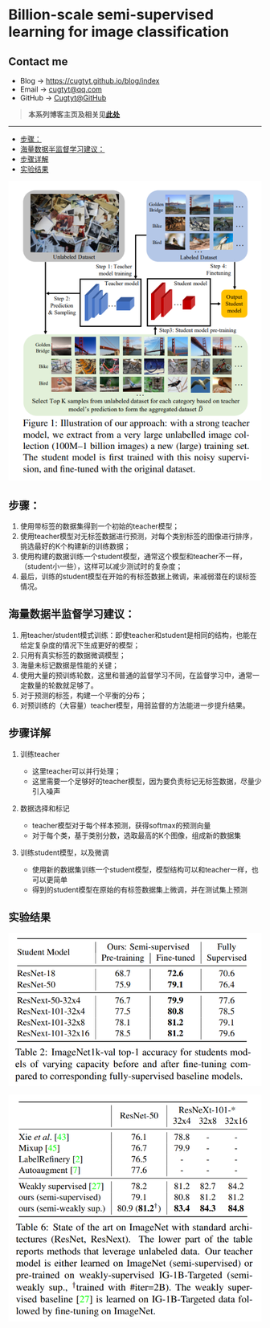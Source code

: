 # Billion-scale semi-supervised learning for image classification <!-- omit in toc -->

## Contact me <!-- omit in toc -->

* Blog -> <https://cugtyt.github.io/blog/index>
* Email -> <cugtyt@qq.com>
* GitHub -> [Cugtyt@GitHub](https://github.com/Cugtyt)

> **本系列博客主页及相关见**[**此处**](https://cugtyt.github.io/blog/papers/index)

---

- [步骤：](#步骤)
- [海量数据半监督学习建议：](#海量数据半监督学习建议)
- [步骤详解](#步骤详解)
- [实验结果](#实验结果)

![](R/billion-scale-ssl.png)

## 步骤：

1. 使用带标签的数据集得到一个初始的teacher模型；
2. 使用teacher模型对无标签数据进行预测，对每个类别标签的图像进行排序，挑选最好的K个构建新的训练数据；
3. 使用构建的数据训练一个student模型，通常这个模型和teacher不一样，（student小一些），这样可以减少测试时的复杂度；
4. 最后，训练的student模型在开始的有标签数据上微调，来减弱潜在的误标签情况。

## 海量数据半监督学习建议：

1. 用teacher/student模式训练：即使teacher和student是相同的结构，也能在给定复杂度的情况下生成更好的模型；
2. 只用有真实标签的数据微调模型；
3. 海量未标记数据是性能的关键；
4. 使用大量的预训练轮数，这里和普通的监督学习不同，在监督学习中，通常一定数量的轮数就足够了。
5. 对于预测的标签，构建一个平衡的分布；
6. 对预训练的（大容量）teacher模型，用弱监督的方法能进一步提升结果。

## 步骤详解

1. 训练teacher
   * 这里teacher可以并行处理；
   * 这里需要一个足够好的teacher模型，因为要负责标记无标签数据，尽量少引入噪声

2. 数据选择和标记
   * teacher模型对于每个样本预测，获得softmax的预测向量
   * 对于每个类，基于类别分数，选取最高的K个图像，组成新的数据集

3. 训练student模型，以及微调
   * 使用新的数据集训练一个student模型，模型结构可以和teacher一样，也可以更简单
   * 得到的student模型在原始的有标签数据集上微调，并在测试集上预测

## 实验结果

![](R/billion-scale-ssl-tab2.png)

![](R/billion-scale-ssl-tab6.png)